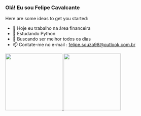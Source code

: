 ### Olá! Eu sou Felipe Cavalcante 

Here are some ideas to get you started:

- 🔭 Hoje eu trabalho na área financeira
- 🌱 Estudando Python
- 📖 Buscando ser melhor todos os dias
- 📫 Contate-me no e-mail : felipe.souza98@outlook.com.br

<div>
  <a href="https://beacons.ai/Felipe-cavalcante1">
  <img height="180em" src="https://github-readme-stats.vercel.app/api?username=Felipe-cavalcante1&show_icons=true&theme=dark&include_allc_commits=true&count_private"/>
  <img height="180em" src="https://github-readme-stats.vercel.app/api/top-langs/?username=Felipe-cavalcante1&layout=compact&langs_count=16&theme=dark"/>
    </div>
